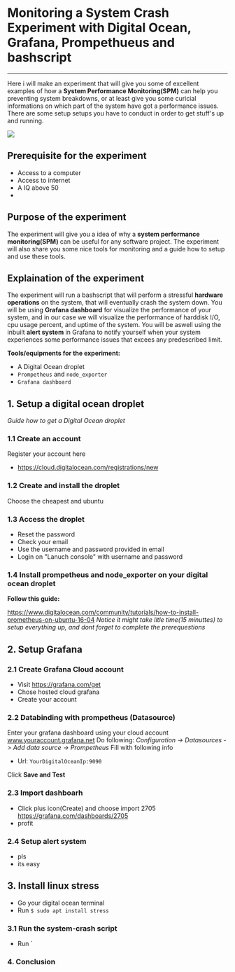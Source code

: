 # Monitoring a System Crash Experiment with Digital Ocean, Grafana, Prompethueus and bashscript
___


Here i will make an experiment that will give you some of excellent examples of how a **System Performance Monitoring(SPM)** can help you preventing system breakdowns, or at least give you some curicial informations on which part of the system have got a performance issues. There are some setup setups you have to conduct in order to get stuff's up and running.

![](https://camo.githubusercontent.com/d010ea19c70677a0bfd8a64fc01d2b0948e1ffc1/687474703a2f2f646f63732e67726166616e612e6f72672f6173736574732f696d672f66656174757265732f64617368626f6172645f6578312e706e67)

## Prerequisite for the experiment
* Access to a computer
* Access to internet
* A IQ above 50 
* 
## Purpose of the experiment
The experiment will give you a idea of why a **system performance monitoring(SPM)** can be useful for any software project. The experiment will also share you some nice tools for monitoring and a guide how to setup and use these tools.

## Explaination of the experiment
The experiment will run a bashscript that will perform a stressful **hardware operations** on the system, that will eventually crash the system down. You will be using **Grafana dashboard** for visualize the performance of your system, and in our case we will visualize the performance of harddisk I/O, cpu usage percent, and uptime of the system. You will be aswell using the inbuilt **alert system** in Grafana to notify yourself when your system experiences some performance issues that excees any predescribed limit.

**Tools/equipments for the experiment:**
* A Digital Ocean droplet
* `Prompetheus` and `node_exporter`
* `Grafana dashboard`

## 1. Setup a digital ocean droplet
*Guide how to get a Digital Ocean droplet* 

### 1.1 Create an account 
Register your account here
* https://cloud.digitalocean.com/registrations/new

### 1.2 Create and install the droplet
Choose the cheapest and ubuntu 

### 1.3 Access the droplet
- Reset the password
- Check your email
- Use the username and password provided in email
- Login on "Lanuch console" with username and password

### 1.4 Install prompetheus and node_exporter on your digital ocean droplet
**Follow this guide:**

https://www.digitalocean.com/community/tutorials/how-to-install-prometheus-on-ubuntu-16-04
*Notice it might take litle time(15 minuttes) to setup everything up, and dont forget to complete the prerequestions*

## 2. Setup Grafana

### 2.1 Create Grafana Cloud account
- Visit https://grafana.com/get
- Chose hosted cloud grafana
- Create your account


### 2.2 Databinding with prompetheus (Datasource)
Enter your grafana dashboard using your cloud account www.youraccount.grafana.net
Do following:
*Configuration -> Datasources -> Add data source -> Prompetheus*
Fill with following info
- Url: `YourDigitalOceanIp:9090`

Click **Save and Test**
### 2.3 Import dashboarh
- Click plus icon(Create) and choose import 2705
https://grafana.com/dashboards/2705
- profit
### 2.4 Setup alert system
- pls
- its easy
## 3. Install linux stress
- Go your digital ocean terminal
- Run `$ sudo apt install stress`

### 3.1 Run the system-crash script
- Run ´

### 4. Conclusion

